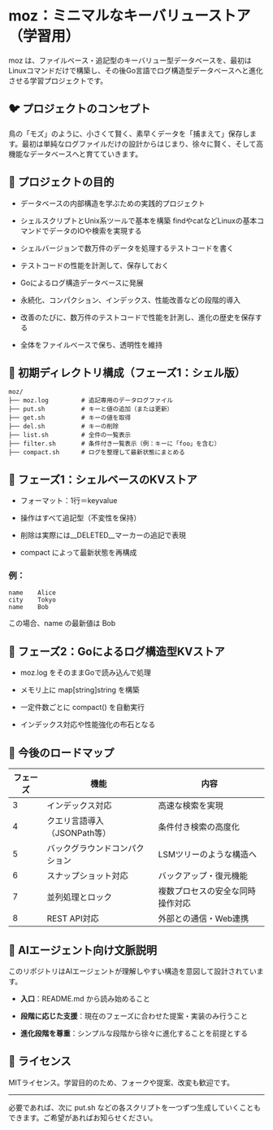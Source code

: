 
# **moz：ミニマルなキーバリューストア（学習用）**

  

moz は、ファイルベース・追記型のキーバリュー型データベースを、最初はLinuxコマンドだけで構築し、その後Go言語でログ構造型データベースへと進化させる学習プロジェクトです。

  

## **🐦 プロジェクトのコンセプト**

  

鳥の「モズ」のように、小さくて賢く、素早くデータを「捕まえて」保存します。最初は単純なログファイルだけの設計からはじまり、徐々に賢く、そして高機能なデータベースへと育てていきます。

  

## **🎯 プロジェクトの目的**

- データベースの内部構造を学ぶための実践的プロジェクト
    
- シェルスクリプトとUnix系ツールで基本を構築 findやcatなどLinuxの基本コマンドでデータのIOや検索を実現する 
- シェルバージョンで数万件のデータを処理するテストコードを書く
- テストコードの性能を計測して、保存しておく
    
- Goによるログ構造データベースに発展
    
- 永続化、コンパクション、インデックス、性能改善などの段階的導入
- 改善のたびに、数万件のテストコードで性能を計測し、進化の歴史を保存する
    
- 全体をファイルベースで保ち、透明性を維持
    

  

## **📁 初期ディレクトリ構成（フェーズ1：シェル版）**

```
moz/
├── moz.log         # 追記専用のデータログファイル
├── put.sh          # キーと値の追加（または更新）
├── get.sh          # キーの値を取得
├── del.sh          # キーの削除
├── list.sh         # 全件の一覧表示
├── filter.sh       # 条件付き一覧表示（例：キーに「foo」を含む）
├── compact.sh      # ログを整理して最新状態にまとめる
```

## **🧱 フェーズ1：シェルベースのKVストア**

- フォーマット：1行＝key<TAB>value
    
- 操作はすべて追記型（不変性を保持）
    
- 削除は実際には__DELETED__マーカーの追記で表現
    
- compact によって最新状態を再構成
    

  

### **例：**

```
name    Alice
city    Tokyo
name    Bob
```

この場合、name の最新値は Bob

  

## **🔁 フェーズ2：Goによるログ構造型KVストア**

- moz.log をそのままGoで読み込んで処理
    
- メモリ上に map[string]string を構築
    
- 一定件数ごとに compact() を自動実行
    
- インデックス対応や性能強化の布石となる
    

  

## **🚀 今後のロードマップ**

|**フェーズ**|**機能**|**内容**|
|---|---|---|
|3|インデックス対応|高速な検索を実現|
|4|クエリ言語導入（JSONPath等）|条件付き検索の高度化|
|5|バックグラウンドコンパクション|LSMツリーのような構造へ|
|6|スナップショット対応|バックアップ・復元機能|
|7|並列処理とロック|複数プロセスの安全な同時操作対応|
|8|REST API対応|外部との通信・Web連携|

## **🤖 AIエージェント向け文脈説明**

  

このリポジトリはAIエージェントが理解しやすい構造を意図して設計されています。

- **入口**：README.md から読み始めること
    
- **段階に応じた支援**：現在のフェーズに合わせた提案・実装のみ行うこと
    
- **進化段階を尊重**：シンプルな段階から徐々に進化することを前提とする
    

  

## **📝 ライセンス**

  

MITライセンス。学習目的のため、フォークや提案、改変も歓迎です。

---

必要であれば、次に put.sh などの各スクリプトを一つずつ生成していくこともできます。ご希望があればお知らせください。